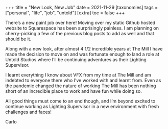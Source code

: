 +++
title = "New Look, New Job"
date = 2021-11-29
[taxonomies]
  tags = ["personal", "life", "job", "untold"]
[extra]
  toc = false
+++

There’s a new paint job over here! Moving over my static Github hosted website to Squarespace has been surprisingly painless. I am planning on cherry-picking a few of the previous blog posts to add as well and that should be it. 

Along with a new look, after almost 4 1/2 incredible years at The Mill I have made the decision to move on and was fortunate enough to land a role at Untold Studios where I’ll be continuing adventures as their Lighting Supervisor.

I learnt everything I know about VFX from my time at The Mill and am indebted to everyone there who I’ve worked with and learnt from. Even as the pandemic changed the nature of working The Mill has been nothing short of an incredible place to work and have fun while doing so.

All good things must come to an end though, and I’m beyond excited to continue working as Lighting Supervisor in a new environment with fresh challenges and faces!

Carlo

